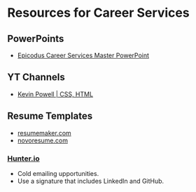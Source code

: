 # Resources for Career Services

## PowerPoints
* [Epicodus Career Services Master PowerPoint](https://docs.google.com/presentation/d/1PZE0OMnYMEK7b3babofYeS-4S7flGT8U49Y9b_COBk4/)

## YT Channels
* [Kevin Powell | CSS, HTML](https://www.youtube.com/kevinpowell)


## Resume Templates
* [resumemaker.com](https://discord.com/channels/683732812045484085/1029043457563557918/1063133230053720126)
* [novoresume.com](https://novoresume.com/resume-templates?utm_source=brand_america_oceania&utm_medium=google_ads&gclid=Cj0KCQiAic6eBhCoARIsANlox85sfAdazk2HX3SCJ4bpR1eJJ0UYJ6-T3S795rQwEvFJJOcLEBMEiPEaAkaaEALw_wcB)


### [Hunter.io](https://hunter.io/)
* Cold emailing upportunities.
* Use a signature that includes LinkedIn and GitHub.